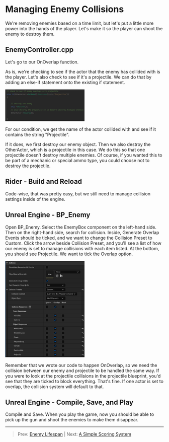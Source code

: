 # Managing Enemy Collisions
We're removing enemies based on a time limit, but let's put a little more power into the hands of the player. Let's make it so the player can shoot the enemy to destroy them.

## EnemyController.cpp
Let's go to our OnOverlap function.

As is, we're checking to see if the actor that the enemy has collided with is the player. Let's also check to see if it's a projectile. We can do that by adding an else-if statement onto the existing if statement.

<img height="50%" src="img.png" width="50%"/>

For our condition, we get the name of the actor collided with and see if it contains the string "Projectile".

If it does, we first destroy our enemy object. Then we also destroy the OtherActor, which is a projectile in this case. 
We do this so that one projectile doesn't destroy multiple enemies. Of course, if you wanted this to be part of a mechanic or special ammo type, you could choose not to destroy the projectile.

## Rider - Build and Reload
Code-wise, that was pretty easy, but we still need to manage collision settings inside of the engine.

## Unreal Engine - BP_Enemy
Open BP_Enemy. Select the EnemyBox component on the left-hand side. Then on the right-hand side, search for collision.
Inside, Generate Overlap Events should be ticked, and we want to change the Collision Preset to Custom. Click the arrow beside Collision Preset, and you'll see a list of how our enemy is set to manage collisions with each item listed.
At the bottom, you should see Projectile. We want to tick the Overlap option. 

<img height="50%" src="img_1.png" width="50%"/>

Remember that we wrote our code to happen OnOverlap, so we need the collision between our enemy and projectile to be handled the same way.
If you were to look at the projectile collisions in the projectile blueprint, you'd see that they are ticked to block everything. That's fine. If one actor is set to overlap, the collision system will default to that.

## Unreal Engine - Compile, Save, and Play
Compile and Save. When you play the game, now you should be able to pick up the gun and shoot the enemies to make them disappear.

---
>Prev: [Enemy Lifespan](/08_Enemy_Lifespan/LIFESPAN.md) |  Next: [A Simple Scoring System](/10_Score/SCORE.md)
